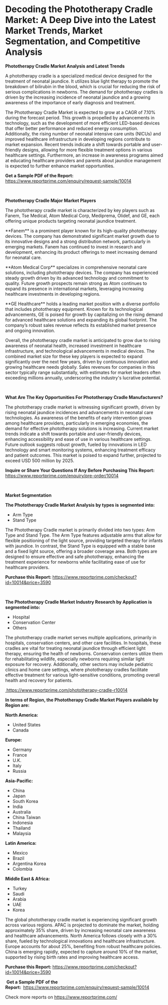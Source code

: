 <p><h1>Decoding the Phototherapy Cradle Market: A Deep Dive into the Latest Market Trends, Market Segmentation, and Competitive Analysis</h1></p><p><strong>Phototherapy Cradle Market Analysis and Latest Trends</strong></p>
<p><p>A phototherapy cradle is a specialized medical device designed for the treatment of neonatal jaundice. It utilizes blue light therapy to promote the breakdown of bilirubin in the blood, which is crucial for reducing the risk of serious complications in newborns. The demand for phototherapy cradles is driven by the increasing incidence of neonatal jaundice and a growing awareness of the importance of early diagnosis and treatment.</p><p>The Phototherapy Cradle Market is expected to grow at a CAGR of 7.10% during the forecast period. This growth is propelled by advancements in technology, such as the development of more efficient LED-based devices that offer better performance and reduced energy consumption. Additionally, the rising number of neonatal intensive care units (NICUs) and improved healthcare infrastructure in developing regions contribute to market expansion. Recent trends indicate a shift towards portable and user-friendly designs, allowing for more flexible treatment options in various healthcare settings. Furthermore, an increase in awareness programs aimed at educating healthcare providers and parents about jaundice management is expected to further enhance market opportunities.</p></p>
<p><strong>Get a Sample PDF of the Report:&nbsp;</strong> <a href="https://www.reportprime.com/enquiry/request-sample/10014?utm_campaign=2281&utm_medium=2&utm_source=Github&utm_content=ia&utm_term=20032025&utm_id=phototherapy-cradle">https://www.reportprime.com/enquiry/request-sample/10014</a></p>
<p>&nbsp;</p>
<p><strong>Phototherapy Cradle Major Market Players</strong></p>
<p><p>The phototherapy cradle market is characterized by key players such as Fanem, Tse Medical, Atom Medical Corp, Mediprema, Olidef, and GE, each offering unique products targeting neonatal jaundice treatment.</p><p>**Fanem** is a prominent player known for its high-quality phototherapy devices. The company has demonstrated significant market growth due to its innovative designs and a strong distribution network, particularly in emerging markets. Fanem has continued to invest in research and development, enhancing its product offerings to meet increasing demand for neonatal care.</p><p>**Atom Medical Corp** specializes in comprehensive neonatal care solutions, including phototherapy devices. The company has experienced steady growth driven by its advanced technology and commitment to quality. Future growth prospects remain strong as Atom continues to expand its presence in international markets, leveraging increasing healthcare investments in developing regions.</p><p>**GE Healthcare** holds a leading market position with a diverse portfolio that includes phototherapy equipment. Known for its technological advancements, GE is poised for growth by capitalizing on the rising demand for advanced healthcare solutions and expanding its global footprint. The company’s robust sales revenue reflects its established market presence and ongoing innovation.</p><p>Overall, the phototherapy cradle market is anticipated to grow due to rising awareness of neonatal health, increased investment in healthcare infrastructure, and technological advancements in medical devices. The combined market size for these key players is expected to expand significantly over the next few years, driven by continuous innovation and growing healthcare needs globally. Sales revenues for companies in this sector typically range substantially, with estimates for market leaders often exceeding millions annually, underscoring the industry's lucrative potential.</p></p>
<p>&nbsp;</p>
<p><strong>What Are The Key Opportunities For Phototherapy Cradle Manufacturers?</strong></p>
<p><p>The phototherapy cradle market is witnessing significant growth, driven by rising neonatal jaundice incidences and advancements in neonatal care technologies. As awareness of the benefits of early intervention grows among healthcare providers, particularly in emerging economies, the demand for effective phototherapy solutions is increasing. Current market trends indicate a shift towards portable and user-friendly devices, enhancing accessibility and ease of use in various healthcare settings. Future outlook suggests robust growth, fueled by innovations in LED technology and smart monitoring systems, enhancing treatment efficacy and patient outcomes. This market is poised to expand further, projected to exceed USD 500 million by 2025.</p></p>
<p><strong>Inquire or Share Your Questions If Any Before Purchasing This Report:</strong> <a href="https://www.reportprime.com/enquiry/pre-order/10014?utm_campaign=2281&utm_medium=2&utm_source=Github&utm_content=ia&utm_term=20032025&utm_id=phototherapy-cradle">https://www.reportprime.com/enquiry/pre-order/10014</a></p>
<p>&nbsp;</p>
<p><strong>Market Segmentation</strong></p>
<p><strong>The Phototherapy Cradle Market Analysis by types is segmented into:</strong></p>
<p><ul><li>Arm Type</li><li>Stand Type</li></ul></p>
<p><p>The Phototherapy Cradle market is primarily divided into two types: Arm Type and Stand Type. The Arm Type features adjustable arms that allow for flexible positioning of the light source, providing targeted therapy for infants with jaundice. In contrast, the Stand Type is equipped with a stable base and a fixed light source, offering a broader coverage area. Both types are designed to ensure effective and safe phototherapy, enhancing the treatment experience for newborns while facilitating ease of use for healthcare providers.</p></p>
<p><strong>Purchase this Report:&nbsp;</strong><a href="https://www.reportprime.com/checkout?id=10014&price=3590&utm_campaign=2281&utm_medium=2&utm_source=Github&utm_content=ia&utm_term=20032025&utm_id=phototherapy-cradle">https://www.reportprime.com/checkout?id=10014&price=3590</a></p>
<p>&nbsp;</p>
<p><strong>The Phototherapy Cradle Market Industry Research by Application is segmented into:</strong></p>
<p><ul><li>Hospital</li><li>Conservation Center</li><li>Others</li></ul></p>
<p><p>The phototherapy cradle market serves multiple applications, primarily in hospitals, conservation centers, and other care facilities. In hospitals, these cradles are vital for treating neonatal jaundice through efficient light therapy, ensuring the health of newborns. Conservation centers utilize them for rehabilitating wildlife, especially newborns requiring similar light exposure for recovery. Additionally, other sectors may include pediatric clinics and home care settings, where phototherapy cradles facilitate effective treatment for various light-sensitive conditions, promoting overall health and recovery for patients.</p></p>
<p><a href="https://www.reportprime.com/phototherapy-cradle-r10014?utm_campaign=2281&utm_medium=2&utm_source=Github&utm_content=ia&utm_term=20032025&utm_id=phototherapy-cradle">&nbsp;https://www.reportprime.com/phototherapy-cradle-r10014</a></p>
<p><strong>In terms of Region, the Phototherapy Cradle Market Players available by Region are:</strong></p>
<p>
    <p> <strong> North America: </strong>
        <ul>
            <li>United States</li>
            <li>Canada</li>
        </ul>
        </p> 
    <p> <strong> Europe: </strong>
        <ul>
            <li>Germany</li>
            <li>France</li>
            <li>U.K.</li>
            <li>Italy</li>
            <li>Russia</li>
        </ul>
        </p> 
    <p> <strong> Asia-Pacific: </strong>
        <ul>
            <li>China</li>
            <li>Japan</li>
            <li>South Korea</li>
            <li>India</li>
            <li>Australia</li>
            <li>China Taiwan</li>
            <li>Indonesia</li>
            <li>Thailand</li>
            <li>Malaysia</li>
        </ul>
        </p> 
    <p> <strong> Latin America: </strong>
        <ul>
            <li>Mexico</li>
            <li>Brazil</li>
            <li>Argentina Korea</li>
            <li>Colombia</li>
        </ul>
        </p> 
    <p> <strong> Middle East & Africa: </strong>
        <ul>
            <li>Turkey</li>
            <li>Saudi</li>
            <li>Arabia</li>
            <li>UAE</li>
            <li>Korea</li>
        </ul>
    </p>
    </p>
<p><p>The global phototherapy cradle market is experiencing significant growth across various regions. APAC is projected to dominate the market, holding approximately 35% share, driven by increasing neonatal care awareness and healthcare advancements. North America follows closely with a 30% share, fueled by technological innovations and healthcare infrastructure. Europe accounts for about 25%, benefiting from robust healthcare policies. China is emerging rapidly, expected to capture around 10% of the market, supported by rising birth rates and improving healthcare access.</p></p>
<p><strong>Purchase this Report: </strong><a href="https://www.reportprime.com/checkout?id=10014&price=3590&utm_campaign=2281&utm_medium=2&utm_source=Github&utm_content=ia&utm_term=20032025&utm_id=phototherapy-cradle">https://www.reportprime.com/checkout?id=10014&price=3590</a></p>
<p>&nbsp;<strong>Get a Sample PDF of the Report:&nbsp;&nbsp;</strong><a href="https://www.reportprime.com/enquiry/request-sample/10014?utm_campaign=2281&utm_medium=2&utm_source=Github&utm_content=ia&utm_term=20032025&utm_id=phototherapy-cradle">https://www.reportprime.com/enquiry/request-sample/10014</a></p>
<p><strong></strong></p>
<p>Check more reports on <a href="https://www.reportprime.com/?utm_campaign=2281&utm_medium=2&utm_source=Github&utm_content=ia&utm_term=20032025&utm_id=phototherapy-cradle">https://www.reportprime.com/</a></p>